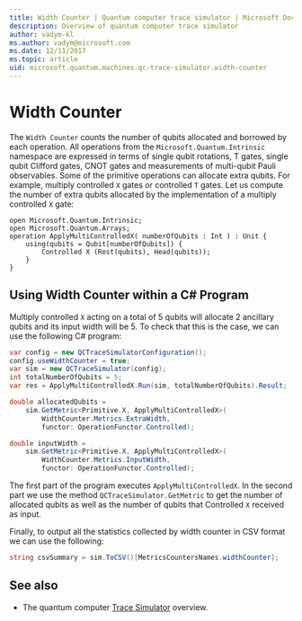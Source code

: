 ```yaml
---
title: Width Counter | Quantum computer trace simulator | Microsoft Docs
description: Overview of quantum computer trace simulator
author: vadym-kl
ms.author: vadym@microsoft.com
ms.date: 12/11/2017
ms.topic: article
uid: microsoft.quantum.machines.qc-trace-simulator.width-counter
---
```


# Width Counter

The `Width Counter` counts the number of qubits allocated and borrowed by each operation.
 All operations from the `Microsoft.Quantum.Intrinsic` namespace are expressed in terms of single qubit rotations,
T gates, single qubit Clifford gates, CNOT gates and measurements of multi-qubit
Pauli observables. Some of the primitive operations can allocate extra qubits. For example, multiply controlled `X` gates or controlled `T` gates. Let us compute the number of extra qubits allocated 
by the implementation of a multiply controlled `X` gate:

```qsharp
open Microsoft.Quantum.Intrinsic;
open Microsoft.Quantum.Arrays;
operation ApplyMultiControlledX( numberOfQubits : Int ) : Unit {
    using(qubits = Qubit[numberOfQubits]) {
        Controlled X (Rest(qubits), Head(qubits));
    } 
}
```

## Using Width Counter within a C# Program

Multiply controlled `X` acting on a total of 5 qubits will allocate 2 ancillary qubits 
and its input width will be 5. To check that this is the case, we can use the following 
C# program:

```csharp 
var config = new QCTraceSimulatorConfiguration();
config.useWidthCounter = true;
var sim = new QCTraceSimulator(config);
int totalNumberOfQubits = 5;
var res = ApplyMultiControlledX.Run(sim, totalNumberOfQubits).Result;

double allocatedQubits = 
    sim.GetMetric<Primitive.X, ApplyMultiControlledX>(
        WidthCounter.Metrics.ExtraWidth,
        functor: OperationFunctor.Controlled); 

double inputWidth =
    sim.GetMetric<Primitive.X, ApplyMultiControlledX>(
        WidthCounter.Metrics.InputWidth,
        functor: OperationFunctor.Controlled);
```

The first part of the program executes `ApplyMultiControlledX`. In the second part we use the method
`QCTraceSimulator.GetMetric` to get the number of allocated qubits as well as the number of qubits that Controlled `X`
received as input. 

Finally, to output all the statistics collected by width counter in CSV format we can 
use the following:
```csharp
string csvSummary = sim.ToCSV()[MetricsCountersNames.widthCounter];
```

## See also ##

- The quantum computer [Trace Simulator](xref:microsoft.quantum.machines.qc-trace-simulator.intro) overview.
